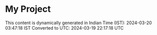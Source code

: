 # My Project

This content is dynamically generated in Indian Time (IST): 2024-03-20 03:47:18 IST
Converted to UTC: 2024-03-19 22:17:18 UTC
